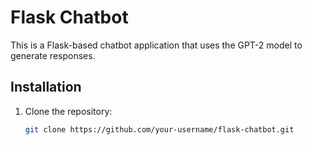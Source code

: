 # Flask Chatbot

This is a Flask-based chatbot application that uses the GPT-2 model to generate responses.

## Installation

1. Clone the repository:
   ```bash
   git clone https://github.com/your-username/flask-chatbot.git
